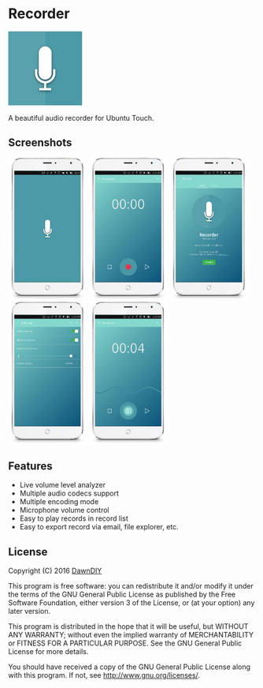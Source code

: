 # Recorder

<img src="Recorder/Recorder.png" width="150" />

A beautiful audio recorder for Ubuntu Touch.

## Screenshots
<img src="screenshots/phone00.png" width="160" />
<img src="screenshots/phone01.png" width="160" />
<img src="screenshots/phone02.png" width="160" />
<img src="screenshots/phone03.png" width="160" />
<img src="screenshots/phone04.png" width="160" />

## Features

- Live volume level analyzer
- Multiple audio codecs support
- Multiple encoding mode
- Microphone volume control
- Easy to play records in record list
- Easy to export record via email, file explorer, etc.

## License

Copyright (C) 2016  [DawnDIY](http://dawndiy.com/)

This program is free software: you can redistribute it and/or modify
it under the terms of the GNU General Public License as published by
the Free Software Foundation, either version 3 of the License, or
(at your option) any later version.

This program is distributed in the hope that it will be useful,
but WITHOUT ANY WARRANTY; without even the implied warranty of
MERCHANTABILITY or FITNESS FOR A PARTICULAR PURPOSE.  See the
GNU General Public License for more details.

You should have received a copy of the GNU General Public License
along with this program.  If not, see <http://www.gnu.org/licenses/>.

